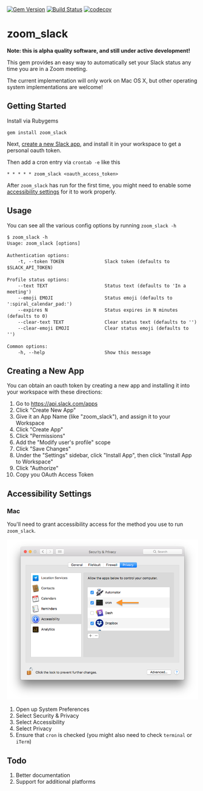 [![Gem Version](https://badge.fury.io/rb/zoom_slack.svg)](https://badge.fury.io/rb/zoom_slack)
[![Build Status](https://travis-ci.org/bwebster/zoom_slack.svg?branch=master)](https://travis-ci.org/bwebster/zoom_slack)
[![codecov](https://codecov.io/gh/bwebster/zoom_slack/branch/master/graph/badge.svg)](https://codecov.io/gh/bwebster/zoom_slack)

# zoom_slack

**Note: this is alpha quality software, and still under active development!**

This gem provides an easy way to automatically set your Slack status any time you are in a Zoom meeting.  

The current implementation will only work on Mac OS X, but other operating system implementations are welcome!

## Getting Started

Install via Rubygems

    gem install zoom_slack
    
Next, [create a new Slack app](#Creating-a-New-App), and install it in your workspace to get a personal oauth token.

Then add a cron entry via `crontab -e` like this

    * * * * * zoom_slack <oauth_access_token>
   
After `zoom_slack` has run for the first time, you might need to enable some [accessibility settings](#Accessibility-Settings) for it to work properly.
    
## Usage

You can see all the various config options by running `zoom_slack -h`

    $ zoom_slack -h
    Usage: zoom_slack [options]

    Authentication options:
        -t, --token TOKEN               Slack token (defaults to $SLACK_API_TOKEN)

    Profile status options:
        --text TEXT                     Status text (defaults to 'In a meeting')
        --emoji EMOJI                   Status emoji (defaults to ':spiral_calendar_pad:')
        --expires N                     Status expires in N minutes (defaults to 0)
        --clear-text TEXT               Clear status text (defaults to '')
        --clear-emoji EMOJI             Clear status emoji (defaults to '')

    Common options:
        -h, --help                      Show this message

## Creating a New App

You can obtain an oauth token by creating a new app and installing it into your workspace with these directions:

1. Go to https://api.slack.com/apps
1. Click "Create New App"
1. Give it an App Name (like "zoom_slack"), and assign it to your Workspace
1. Click "Create App"
1. Click "Permissions"
1. Add the "Modify user's profile" scope
1. Click "Save Changes"
1. Under the "Settings" sidebar, click "Install App", then click "Install App to Workspace"
1. Click "Authorize"
1. Copy you OAuth Access Token

## Accessibility Settings

### Mac

You'll need to grant accessibility access for the method you use to run `zoom_slack`.  

![accessibility settings](https://github.com/bwebster/zoom_slack/blob/master/docs/images/mac_accessibility_settings.png)

1. Open up System Preferences 
1. Select Security & Privacy
1. Select Accessibility
1. Select Privacy
1. Ensure that `cron` is checked (you might also need to check `terminal` or `iTerm`)
   

## Todo

1. Better documentation
1. Support for additional platforms
